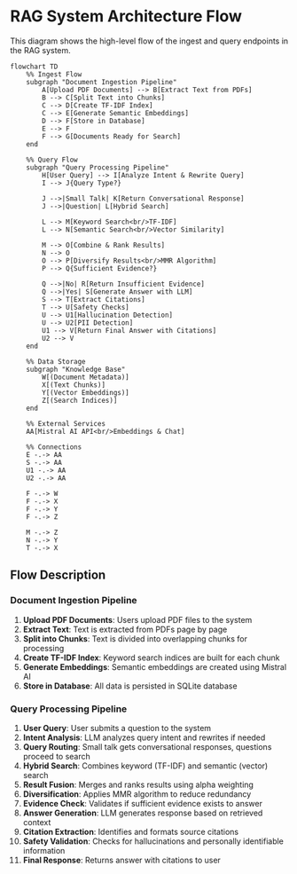 # RAG System Architecture Flow

This diagram shows the high-level flow of the ingest and query endpoints in the RAG system.

```mermaid
flowchart TD
    %% Ingest Flow
    subgraph "Document Ingestion Pipeline"
        A[Upload PDF Documents] --> B[Extract Text from PDFs]
        B --> C[Split Text into Chunks]
        C --> D[Create TF-IDF Index]
        C --> E[Generate Semantic Embeddings]
        D --> F[Store in Database]
        E --> F
        F --> G[Documents Ready for Search]
    end
    
    %% Query Flow
    subgraph "Query Processing Pipeline"
        H[User Query] --> I[Analyze Intent & Rewrite Query]
        I --> J{Query Type?}
        
        J -->|Small Talk| K[Return Conversational Response]
        J -->|Question| L[Hybrid Search]
        
        L --> M[Keyword Search<br/>TF-IDF]
        L --> N[Semantic Search<br/>Vector Similarity]
        
        M --> O[Combine & Rank Results]
        N --> O
        O --> P[Diversify Results<br/>MMR Algorithm]
        P --> Q{Sufficient Evidence?}
        
        Q -->|No| R[Return Insufficient Evidence]
        Q -->|Yes| S[Generate Answer with LLM]
        S --> T[Extract Citations]
        T --> U[Safety Checks]
        U --> U1[Hallucination Detection]
        U --> U2[PII Detection]
        U1 --> V[Return Final Answer with Citations]
        U2 --> V
    end
    
    %% Data Storage
    subgraph "Knowledge Base"
        W[(Document Metadata)]
        X[(Text Chunks)]
        Y[(Vector Embeddings)]
        Z[(Search Indices)]
    end
    
    %% External Services
    AA[Mistral AI API<br/>Embeddings & Chat]
    
    %% Connections
    E -.-> AA
    S -.-> AA
    U1 -.-> AA
    U2 -.-> AA
    
    F -.-> W
    F -.-> X
    F -.-> Y
    F -.-> Z
    
    M -.-> Z
    N -.-> Y
    T -.-> X
```

## Flow Description

### Document Ingestion Pipeline
1. **Upload PDF Documents**: Users upload PDF files to the system
2. **Extract Text**: Text is extracted from PDFs page by page
3. **Split into Chunks**: Text is divided into overlapping chunks for processing
4. **Create TF-IDF Index**: Keyword search indices are built for each chunk
5. **Generate Embeddings**: Semantic embeddings are created using Mistral AI
6. **Store in Database**: All data is persisted in SQLite database

### Query Processing Pipeline
1. **User Query**: User submits a question to the system
2. **Intent Analysis**: LLM analyzes query intent and rewrites if needed
3. **Query Routing**: Small talk gets conversational responses, questions proceed to search
4. **Hybrid Search**: Combines keyword (TF-IDF) and semantic (vector) search
5. **Result Fusion**: Merges and ranks results using alpha weighting
6. **Diversification**: Applies MMR algorithm to reduce redundancy
7. **Evidence Check**: Validates if sufficient evidence exists to answer
8. **Answer Generation**: LLM generates response based on retrieved context
9. **Citation Extraction**: Identifies and formats source citations
10. **Safety Validation**: Checks for hallucinations and personally identifiable information
11. **Final Response**: Returns answer with citations to user
